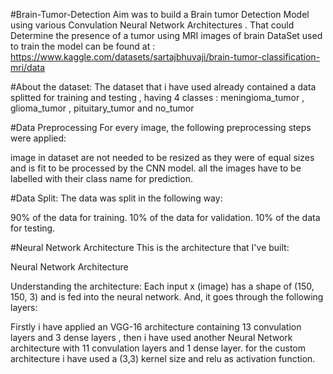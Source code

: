 #Brain-Tumor-Detection
Aim was to build a Brain tumor Detection Model using various Convulation Neural Network Architectures . That could Determine the presence of a tumor using MRI images of brain 
DataSet used to train the model can be found at : https://www.kaggle.com/datasets/sartajbhuvaji/brain-tumor-classification-mri/data

#About the dataset:
The dataset that i have used already contained a data splitted for training and testing , having 4 classes : meningioma_tumor , glioma_tumor , pituitary_tumor and no_tumor

#Data Preprocessing
For every image, the following preprocessing steps were applied:

image in dataset are not needed to be resized as they were of equal sizes and is fit to be processed by the CNN model.
all the images have to be labelled with their class name for prediction.

#Data Split:
The data was split in the following way:

90% of the data for training.
10% of the data for validation.
10% of the data for testing.

#Neural Network Architecture
This is the architecture that I've built:

Neural Network Architecture

Understanding the architecture:
Each input x (image) has a shape of (150, 150, 3) and is fed into the neural network. And, it goes through the following layers:

Firstly i have applied an VGG-16 architecture containing 13 convulation layers and 3 dense layers , then i have used another Neural Network architecture with 11 convulation layers and 1 dense layer.
for the custom architecture i have used a (3,3) kernel size and relu as activation function.
